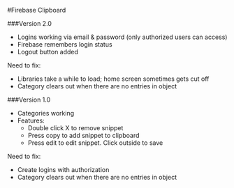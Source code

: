 #Firebase Clipboard

###Version 2.0
- Logins working via email & password (only authorized users can access)
- Firebase remembers login status
- Logout button added

Need to fix:
- Libraries take a while to load; home screen sometimes gets cut off
- Category clears out when there are no entries in object

###Version 1.0
- Categories working
- Features:
  - Double click X to remove snippet
  - Press copy to add snippet to clipboard
  - Press edit to edit snippet. Click outside to save

Need to fix:
- Create logins with authorization
- Category clears out when there are no entries in object
